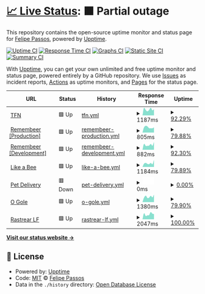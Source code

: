 # [📈 Live Status](https://status.berkspar.com): <!--live status--> **🟧 Partial outage**

This repository contains the open-source uptime monitor and status page for [Felipe Passos](https://www.berkspar.com), powered by [Upptime](https://github.com/upptime/upptime).

[![Uptime CI](https://github.com/berkspar/upptime/workflows/Uptime%20CI/badge.svg)](https://github.com/berkspar/upptime/actions?query=workflow%3A%22Uptime+CI%22)
[![Response Time CI](https://github.com/berkspar/upptime/workflows/Response%20Time%20CI/badge.svg)](https://github.com/berkspar/upptime/actions?query=workflow%3A%22Response+Time+CI%22)
[![Graphs CI](https://github.com/berkspar/upptime/workflows/Graphs%20CI/badge.svg)](https://github.com/berkspar/upptime/actions?query=workflow%3A%22Graphs+CI%22)
[![Static Site CI](https://github.com/berkspar/upptime/workflows/Static%20Site%20CI/badge.svg)](https://github.com/berkspar/upptime/actions?query=workflow%3A%22Static+Site+CI%22)
[![Summary CI](https://github.com/berkspar/upptime/workflows/Summary%20CI/badge.svg)](https://github.com/berkspar/upptime/actions?query=workflow%3A%22Summary+CI%22)

With [Upptime](https://upptime.js.org), you can get your own unlimited and free uptime monitor and status page, powered entirely by a GitHub repository. We use [Issues](https://github.com/berkspar/upptime/issues) as incident reports, [Actions](https://github.com/berkspar/upptime/actions) as uptime monitors, and [Pages](https://status.berkspar.com) for the status page.

<!--start: status pages-->
<!-- This summary is generated by Upptime (https://github.com/upptime/upptime) -->
<!-- Do not edit this manually, your changes will be overwritten -->
<!-- prettier-ignore -->
| URL | Status | History | Response Time | Uptime |
| --- | ------ | ------- | ------------- | ------ |
| <img alt="" src="https://favicons.githubusercontent.com/api.tfn.app.br" height="13"> [TFN](https://api.tfn.app.br) | 🟩 Up | [tfn.yml](https://github.com/BerkSpar/upptime/commits/HEAD/history/tfn.yml) | <details><summary><img alt="Response time graph" src="./graphs/tfn/response-time-week.png" height="20"> 1187ms</summary><br><a href="https://status.berkspar.com/history/tfn"><img alt="Response time 1327" src="https://img.shields.io/endpoint?url=https%3A%2F%2Fraw.githubusercontent.com%2FBerkSpar%2Fupptime%2FHEAD%2Fapi%2Ftfn%2Fresponse-time.json"></a><br><a href="https://status.berkspar.com/history/tfn"><img alt="24-hour response time 1301" src="https://img.shields.io/endpoint?url=https%3A%2F%2Fraw.githubusercontent.com%2FBerkSpar%2Fupptime%2FHEAD%2Fapi%2Ftfn%2Fresponse-time-day.json"></a><br><a href="https://status.berkspar.com/history/tfn"><img alt="7-day response time 1187" src="https://img.shields.io/endpoint?url=https%3A%2F%2Fraw.githubusercontent.com%2FBerkSpar%2Fupptime%2FHEAD%2Fapi%2Ftfn%2Fresponse-time-week.json"></a><br><a href="https://status.berkspar.com/history/tfn"><img alt="30-day response time 1313" src="https://img.shields.io/endpoint?url=https%3A%2F%2Fraw.githubusercontent.com%2FBerkSpar%2Fupptime%2FHEAD%2Fapi%2Ftfn%2Fresponse-time-month.json"></a><br><a href="https://status.berkspar.com/history/tfn"><img alt="1-year response time 1327" src="https://img.shields.io/endpoint?url=https%3A%2F%2Fraw.githubusercontent.com%2FBerkSpar%2Fupptime%2FHEAD%2Fapi%2Ftfn%2Fresponse-time-year.json"></a></details> | <details><summary><a href="https://status.berkspar.com/history/tfn">92.29%</a></summary><a href="https://status.berkspar.com/history/tfn"><img alt="All-time uptime 98.38%" src="https://img.shields.io/endpoint?url=https%3A%2F%2Fraw.githubusercontent.com%2FBerkSpar%2Fupptime%2FHEAD%2Fapi%2Ftfn%2Fuptime.json"></a><br><a href="https://status.berkspar.com/history/tfn"><img alt="24-hour uptime 46.06%" src="https://img.shields.io/endpoint?url=https%3A%2F%2Fraw.githubusercontent.com%2FBerkSpar%2Fupptime%2FHEAD%2Fapi%2Ftfn%2Fuptime-day.json"></a><br><a href="https://status.berkspar.com/history/tfn"><img alt="7-day uptime 92.29%" src="https://img.shields.io/endpoint?url=https%3A%2F%2Fraw.githubusercontent.com%2FBerkSpar%2Fupptime%2FHEAD%2Fapi%2Ftfn%2Fuptime-week.json"></a><br><a href="https://status.berkspar.com/history/tfn"><img alt="30-day uptime 98.23%" src="https://img.shields.io/endpoint?url=https%3A%2F%2Fraw.githubusercontent.com%2FBerkSpar%2Fupptime%2FHEAD%2Fapi%2Ftfn%2Fuptime-month.json"></a><br><a href="https://status.berkspar.com/history/tfn"><img alt="1-year uptime 98.38%" src="https://img.shields.io/endpoint?url=https%3A%2F%2Fraw.githubusercontent.com%2FBerkSpar%2Fupptime%2FHEAD%2Fapi%2Ftfn%2Fuptime-year.json"></a></details>
| <img alt="" src="https://favicons.githubusercontent.com/api.iremembeer.com" height="13"> [Remembeer [Production]](https://api.iremembeer.com) | 🟩 Up | [remembeer-production.yml](https://github.com/BerkSpar/upptime/commits/HEAD/history/remembeer-production.yml) | <details><summary><img alt="Response time graph" src="./graphs/remembeer-production/response-time-week.png" height="20"> 805ms</summary><br><a href="https://status.berkspar.com/history/remembeer-production"><img alt="Response time 835" src="https://img.shields.io/endpoint?url=https%3A%2F%2Fraw.githubusercontent.com%2FBerkSpar%2Fupptime%2FHEAD%2Fapi%2Fremembeer-production%2Fresponse-time.json"></a><br><a href="https://status.berkspar.com/history/remembeer-production"><img alt="24-hour response time 828" src="https://img.shields.io/endpoint?url=https%3A%2F%2Fraw.githubusercontent.com%2FBerkSpar%2Fupptime%2FHEAD%2Fapi%2Fremembeer-production%2Fresponse-time-day.json"></a><br><a href="https://status.berkspar.com/history/remembeer-production"><img alt="7-day response time 805" src="https://img.shields.io/endpoint?url=https%3A%2F%2Fraw.githubusercontent.com%2FBerkSpar%2Fupptime%2FHEAD%2Fapi%2Fremembeer-production%2Fresponse-time-week.json"></a><br><a href="https://status.berkspar.com/history/remembeer-production"><img alt="30-day response time 809" src="https://img.shields.io/endpoint?url=https%3A%2F%2Fraw.githubusercontent.com%2FBerkSpar%2Fupptime%2FHEAD%2Fapi%2Fremembeer-production%2Fresponse-time-month.json"></a><br><a href="https://status.berkspar.com/history/remembeer-production"><img alt="1-year response time 835" src="https://img.shields.io/endpoint?url=https%3A%2F%2Fraw.githubusercontent.com%2FBerkSpar%2Fupptime%2FHEAD%2Fapi%2Fremembeer-production%2Fresponse-time-year.json"></a></details> | <details><summary><a href="https://status.berkspar.com/history/remembeer-production">79.88%</a></summary><a href="https://status.berkspar.com/history/remembeer-production"><img alt="All-time uptime 95.77%" src="https://img.shields.io/endpoint?url=https%3A%2F%2Fraw.githubusercontent.com%2FBerkSpar%2Fupptime%2FHEAD%2Fapi%2Fremembeer-production%2Fuptime.json"></a><br><a href="https://status.berkspar.com/history/remembeer-production"><img alt="24-hour uptime 46.09%" src="https://img.shields.io/endpoint?url=https%3A%2F%2Fraw.githubusercontent.com%2FBerkSpar%2Fupptime%2FHEAD%2Fapi%2Fremembeer-production%2Fuptime-day.json"></a><br><a href="https://status.berkspar.com/history/remembeer-production"><img alt="7-day uptime 79.88%" src="https://img.shields.io/endpoint?url=https%3A%2F%2Fraw.githubusercontent.com%2FBerkSpar%2Fupptime%2FHEAD%2Fapi%2Fremembeer-production%2Fuptime-week.json"></a><br><a href="https://status.berkspar.com/history/remembeer-production"><img alt="30-day uptime 95.37%" src="https://img.shields.io/endpoint?url=https%3A%2F%2Fraw.githubusercontent.com%2FBerkSpar%2Fupptime%2FHEAD%2Fapi%2Fremembeer-production%2Fuptime-month.json"></a><br><a href="https://status.berkspar.com/history/remembeer-production"><img alt="1-year uptime 95.77%" src="https://img.shields.io/endpoint?url=https%3A%2F%2Fraw.githubusercontent.com%2FBerkSpar%2Fupptime%2FHEAD%2Fapi%2Fremembeer-production%2Fuptime-year.json"></a></details>
| <img alt="" src="https://favicons.githubusercontent.com/api.ibeer.app" height="13"> [Remembeer [Development]](https://api.ibeer.app) | 🟩 Up | [remembeer-development.yml](https://github.com/BerkSpar/upptime/commits/HEAD/history/remembeer-development.yml) | <details><summary><img alt="Response time graph" src="./graphs/remembeer-development/response-time-week.png" height="20"> 882ms</summary><br><a href="https://status.berkspar.com/history/remembeer-development"><img alt="Response time 848" src="https://img.shields.io/endpoint?url=https%3A%2F%2Fraw.githubusercontent.com%2FBerkSpar%2Fupptime%2FHEAD%2Fapi%2Fremembeer-development%2Fresponse-time.json"></a><br><a href="https://status.berkspar.com/history/remembeer-development"><img alt="24-hour response time 888" src="https://img.shields.io/endpoint?url=https%3A%2F%2Fraw.githubusercontent.com%2FBerkSpar%2Fupptime%2FHEAD%2Fapi%2Fremembeer-development%2Fresponse-time-day.json"></a><br><a href="https://status.berkspar.com/history/remembeer-development"><img alt="7-day response time 882" src="https://img.shields.io/endpoint?url=https%3A%2F%2Fraw.githubusercontent.com%2FBerkSpar%2Fupptime%2FHEAD%2Fapi%2Fremembeer-development%2Fresponse-time-week.json"></a><br><a href="https://status.berkspar.com/history/remembeer-development"><img alt="30-day response time 855" src="https://img.shields.io/endpoint?url=https%3A%2F%2Fraw.githubusercontent.com%2FBerkSpar%2Fupptime%2FHEAD%2Fapi%2Fremembeer-development%2Fresponse-time-month.json"></a><br><a href="https://status.berkspar.com/history/remembeer-development"><img alt="1-year response time 848" src="https://img.shields.io/endpoint?url=https%3A%2F%2Fraw.githubusercontent.com%2FBerkSpar%2Fupptime%2FHEAD%2Fapi%2Fremembeer-development%2Fresponse-time-year.json"></a></details> | <details><summary><a href="https://status.berkspar.com/history/remembeer-development">92.30%</a></summary><a href="https://status.berkspar.com/history/remembeer-development"><img alt="All-time uptime 98.38%" src="https://img.shields.io/endpoint?url=https%3A%2F%2Fraw.githubusercontent.com%2FBerkSpar%2Fupptime%2FHEAD%2Fapi%2Fremembeer-development%2Fuptime.json"></a><br><a href="https://status.berkspar.com/history/remembeer-development"><img alt="24-hour uptime 46.13%" src="https://img.shields.io/endpoint?url=https%3A%2F%2Fraw.githubusercontent.com%2FBerkSpar%2Fupptime%2FHEAD%2Fapi%2Fremembeer-development%2Fuptime-day.json"></a><br><a href="https://status.berkspar.com/history/remembeer-development"><img alt="7-day uptime 92.30%" src="https://img.shields.io/endpoint?url=https%3A%2F%2Fraw.githubusercontent.com%2FBerkSpar%2Fupptime%2FHEAD%2Fapi%2Fremembeer-development%2Fuptime-week.json"></a><br><a href="https://status.berkspar.com/history/remembeer-development"><img alt="30-day uptime 98.23%" src="https://img.shields.io/endpoint?url=https%3A%2F%2Fraw.githubusercontent.com%2FBerkSpar%2Fupptime%2FHEAD%2Fapi%2Fremembeer-development%2Fuptime-month.json"></a><br><a href="https://status.berkspar.com/history/remembeer-development"><img alt="1-year uptime 98.38%" src="https://img.shields.io/endpoint?url=https%3A%2F%2Fraw.githubusercontent.com%2FBerkSpar%2Fupptime%2FHEAD%2Fapi%2Fremembeer-development%2Fuptime-year.json"></a></details>
| <img alt="" src="https://favicons.githubusercontent.com/homolog.likeabee.com.br" height="13"> [Like a Bee](https://homolog.likeabee.com.br) | 🟩 Up | [like-a-bee.yml](https://github.com/BerkSpar/upptime/commits/HEAD/history/like-a-bee.yml) | <details><summary><img alt="Response time graph" src="./graphs/like-a-bee/response-time-week.png" height="20"> 1184ms</summary><br><a href="https://status.berkspar.com/history/like-a-bee"><img alt="Response time 1025" src="https://img.shields.io/endpoint?url=https%3A%2F%2Fraw.githubusercontent.com%2FBerkSpar%2Fupptime%2FHEAD%2Fapi%2Flike-a-bee%2Fresponse-time.json"></a><br><a href="https://status.berkspar.com/history/like-a-bee"><img alt="24-hour response time 1016" src="https://img.shields.io/endpoint?url=https%3A%2F%2Fraw.githubusercontent.com%2FBerkSpar%2Fupptime%2FHEAD%2Fapi%2Flike-a-bee%2Fresponse-time-day.json"></a><br><a href="https://status.berkspar.com/history/like-a-bee"><img alt="7-day response time 1184" src="https://img.shields.io/endpoint?url=https%3A%2F%2Fraw.githubusercontent.com%2FBerkSpar%2Fupptime%2FHEAD%2Fapi%2Flike-a-bee%2Fresponse-time-week.json"></a><br><a href="https://status.berkspar.com/history/like-a-bee"><img alt="30-day response time 1018" src="https://img.shields.io/endpoint?url=https%3A%2F%2Fraw.githubusercontent.com%2FBerkSpar%2Fupptime%2FHEAD%2Fapi%2Flike-a-bee%2Fresponse-time-month.json"></a><br><a href="https://status.berkspar.com/history/like-a-bee"><img alt="1-year response time 1025" src="https://img.shields.io/endpoint?url=https%3A%2F%2Fraw.githubusercontent.com%2FBerkSpar%2Fupptime%2FHEAD%2Fapi%2Flike-a-bee%2Fresponse-time-year.json"></a></details> | <details><summary><a href="https://status.berkspar.com/history/like-a-bee">79.89%</a></summary><a href="https://status.berkspar.com/history/like-a-bee"><img alt="All-time uptime 95.77%" src="https://img.shields.io/endpoint?url=https%3A%2F%2Fraw.githubusercontent.com%2FBerkSpar%2Fupptime%2FHEAD%2Fapi%2Flike-a-bee%2Fuptime.json"></a><br><a href="https://status.berkspar.com/history/like-a-bee"><img alt="24-hour uptime 46.16%" src="https://img.shields.io/endpoint?url=https%3A%2F%2Fraw.githubusercontent.com%2FBerkSpar%2Fupptime%2FHEAD%2Fapi%2Flike-a-bee%2Fuptime-day.json"></a><br><a href="https://status.berkspar.com/history/like-a-bee"><img alt="7-day uptime 79.89%" src="https://img.shields.io/endpoint?url=https%3A%2F%2Fraw.githubusercontent.com%2FBerkSpar%2Fupptime%2FHEAD%2Fapi%2Flike-a-bee%2Fuptime-week.json"></a><br><a href="https://status.berkspar.com/history/like-a-bee"><img alt="30-day uptime 95.37%" src="https://img.shields.io/endpoint?url=https%3A%2F%2Fraw.githubusercontent.com%2FBerkSpar%2Fupptime%2FHEAD%2Fapi%2Flike-a-bee%2Fuptime-month.json"></a><br><a href="https://status.berkspar.com/history/like-a-bee"><img alt="1-year uptime 95.77%" src="https://img.shields.io/endpoint?url=https%3A%2F%2Fraw.githubusercontent.com%2FBerkSpar%2Fupptime%2FHEAD%2Fapi%2Flike-a-bee%2Fuptime-year.json"></a></details>
| <img alt="" src="https://favicons.githubusercontent.com/api.pet.delivery" height="13"> [Pet Delivery](https://api.pet.delivery) | 🟥 Down | [pet-delivery.yml](https://github.com/BerkSpar/upptime/commits/HEAD/history/pet-delivery.yml) | <details><summary><img alt="Response time graph" src="./graphs/pet-delivery/response-time-week.png" height="20"> 0ms</summary><br><a href="https://status.berkspar.com/history/pet-delivery"><img alt="Response time 0" src="https://img.shields.io/endpoint?url=https%3A%2F%2Fraw.githubusercontent.com%2FBerkSpar%2Fupptime%2FHEAD%2Fapi%2Fpet-delivery%2Fresponse-time.json"></a><br><a href="https://status.berkspar.com/history/pet-delivery"><img alt="24-hour response time 0" src="https://img.shields.io/endpoint?url=https%3A%2F%2Fraw.githubusercontent.com%2FBerkSpar%2Fupptime%2FHEAD%2Fapi%2Fpet-delivery%2Fresponse-time-day.json"></a><br><a href="https://status.berkspar.com/history/pet-delivery"><img alt="7-day response time 0" src="https://img.shields.io/endpoint?url=https%3A%2F%2Fraw.githubusercontent.com%2FBerkSpar%2Fupptime%2FHEAD%2Fapi%2Fpet-delivery%2Fresponse-time-week.json"></a><br><a href="https://status.berkspar.com/history/pet-delivery"><img alt="30-day response time 0" src="https://img.shields.io/endpoint?url=https%3A%2F%2Fraw.githubusercontent.com%2FBerkSpar%2Fupptime%2FHEAD%2Fapi%2Fpet-delivery%2Fresponse-time-month.json"></a><br><a href="https://status.berkspar.com/history/pet-delivery"><img alt="1-year response time 0" src="https://img.shields.io/endpoint?url=https%3A%2F%2Fraw.githubusercontent.com%2FBerkSpar%2Fupptime%2FHEAD%2Fapi%2Fpet-delivery%2Fresponse-time-year.json"></a></details> | <details><summary><a href="https://status.berkspar.com/history/pet-delivery">0.00%</a></summary><a href="https://status.berkspar.com/history/pet-delivery"><img alt="All-time uptime 0.00%" src="https://img.shields.io/endpoint?url=https%3A%2F%2Fraw.githubusercontent.com%2FBerkSpar%2Fupptime%2FHEAD%2Fapi%2Fpet-delivery%2Fuptime.json"></a><br><a href="https://status.berkspar.com/history/pet-delivery"><img alt="24-hour uptime 0.00%" src="https://img.shields.io/endpoint?url=https%3A%2F%2Fraw.githubusercontent.com%2FBerkSpar%2Fupptime%2FHEAD%2Fapi%2Fpet-delivery%2Fuptime-day.json"></a><br><a href="https://status.berkspar.com/history/pet-delivery"><img alt="7-day uptime 0.00%" src="https://img.shields.io/endpoint?url=https%3A%2F%2Fraw.githubusercontent.com%2FBerkSpar%2Fupptime%2FHEAD%2Fapi%2Fpet-delivery%2Fuptime-week.json"></a><br><a href="https://status.berkspar.com/history/pet-delivery"><img alt="30-day uptime 1.38%" src="https://img.shields.io/endpoint?url=https%3A%2F%2Fraw.githubusercontent.com%2FBerkSpar%2Fupptime%2FHEAD%2Fapi%2Fpet-delivery%2Fuptime-month.json"></a><br><a href="https://status.berkspar.com/history/pet-delivery"><img alt="1-year uptime 0.00%" src="https://img.shields.io/endpoint?url=https%3A%2F%2Fraw.githubusercontent.com%2FBerkSpar%2Fupptime%2FHEAD%2Fapi%2Fpet-delivery%2Fuptime-year.json"></a></details>
| <img alt="" src="https://favicons.githubusercontent.com/api.lf.app.br" height="13"> [O Gole](https://api.lf.app.br) | 🟩 Up | [o-gole.yml](https://github.com/BerkSpar/upptime/commits/HEAD/history/o-gole.yml) | <details><summary><img alt="Response time graph" src="./graphs/o-gole/response-time-week.png" height="20"> 1380ms</summary><br><a href="https://status.berkspar.com/history/o-gole"><img alt="Response time 1263" src="https://img.shields.io/endpoint?url=https%3A%2F%2Fraw.githubusercontent.com%2FBerkSpar%2Fupptime%2FHEAD%2Fapi%2Fo-gole%2Fresponse-time.json"></a><br><a href="https://status.berkspar.com/history/o-gole"><img alt="24-hour response time 1669" src="https://img.shields.io/endpoint?url=https%3A%2F%2Fraw.githubusercontent.com%2FBerkSpar%2Fupptime%2FHEAD%2Fapi%2Fo-gole%2Fresponse-time-day.json"></a><br><a href="https://status.berkspar.com/history/o-gole"><img alt="7-day response time 1380" src="https://img.shields.io/endpoint?url=https%3A%2F%2Fraw.githubusercontent.com%2FBerkSpar%2Fupptime%2FHEAD%2Fapi%2Fo-gole%2Fresponse-time-week.json"></a><br><a href="https://status.berkspar.com/history/o-gole"><img alt="30-day response time 1253" src="https://img.shields.io/endpoint?url=https%3A%2F%2Fraw.githubusercontent.com%2FBerkSpar%2Fupptime%2FHEAD%2Fapi%2Fo-gole%2Fresponse-time-month.json"></a><br><a href="https://status.berkspar.com/history/o-gole"><img alt="1-year response time 1263" src="https://img.shields.io/endpoint?url=https%3A%2F%2Fraw.githubusercontent.com%2FBerkSpar%2Fupptime%2FHEAD%2Fapi%2Fo-gole%2Fresponse-time-year.json"></a></details> | <details><summary><a href="https://status.berkspar.com/history/o-gole">79.90%</a></summary><a href="https://status.berkspar.com/history/o-gole"><img alt="All-time uptime 95.77%" src="https://img.shields.io/endpoint?url=https%3A%2F%2Fraw.githubusercontent.com%2FBerkSpar%2Fupptime%2FHEAD%2Fapi%2Fo-gole%2Fuptime.json"></a><br><a href="https://status.berkspar.com/history/o-gole"><img alt="24-hour uptime 46.23%" src="https://img.shields.io/endpoint?url=https%3A%2F%2Fraw.githubusercontent.com%2FBerkSpar%2Fupptime%2FHEAD%2Fapi%2Fo-gole%2Fuptime-day.json"></a><br><a href="https://status.berkspar.com/history/o-gole"><img alt="7-day uptime 79.90%" src="https://img.shields.io/endpoint?url=https%3A%2F%2Fraw.githubusercontent.com%2FBerkSpar%2Fupptime%2FHEAD%2Fapi%2Fo-gole%2Fuptime-week.json"></a><br><a href="https://status.berkspar.com/history/o-gole"><img alt="30-day uptime 95.37%" src="https://img.shields.io/endpoint?url=https%3A%2F%2Fraw.githubusercontent.com%2FBerkSpar%2Fupptime%2FHEAD%2Fapi%2Fo-gole%2Fuptime-month.json"></a><br><a href="https://status.berkspar.com/history/o-gole"><img alt="1-year uptime 95.77%" src="https://img.shields.io/endpoint?url=https%3A%2F%2Fraw.githubusercontent.com%2FBerkSpar%2Fupptime%2FHEAD%2Fapi%2Fo-gole%2Fuptime-year.json"></a></details>
| <img alt="" src="https://favicons.githubusercontent.com/rastrear.lftecnologia.com.br" height="13"> [Rastrear LF](https://rastrear.lftecnologia.com.br) | 🟩 Up | [rastrear-lf.yml](https://github.com/BerkSpar/upptime/commits/HEAD/history/rastrear-lf.yml) | <details><summary><img alt="Response time graph" src="./graphs/rastrear-lf/response-time-week.png" height="20"> 2047ms</summary><br><a href="https://status.berkspar.com/history/rastrear-lf"><img alt="Response time 1711" src="https://img.shields.io/endpoint?url=https%3A%2F%2Fraw.githubusercontent.com%2FBerkSpar%2Fupptime%2FHEAD%2Fapi%2Frastrear-lf%2Fresponse-time.json"></a><br><a href="https://status.berkspar.com/history/rastrear-lf"><img alt="24-hour response time 3024" src="https://img.shields.io/endpoint?url=https%3A%2F%2Fraw.githubusercontent.com%2FBerkSpar%2Fupptime%2FHEAD%2Fapi%2Frastrear-lf%2Fresponse-time-day.json"></a><br><a href="https://status.berkspar.com/history/rastrear-lf"><img alt="7-day response time 2047" src="https://img.shields.io/endpoint?url=https%3A%2F%2Fraw.githubusercontent.com%2FBerkSpar%2Fupptime%2FHEAD%2Fapi%2Frastrear-lf%2Fresponse-time-week.json"></a><br><a href="https://status.berkspar.com/history/rastrear-lf"><img alt="30-day response time 1619" src="https://img.shields.io/endpoint?url=https%3A%2F%2Fraw.githubusercontent.com%2FBerkSpar%2Fupptime%2FHEAD%2Fapi%2Frastrear-lf%2Fresponse-time-month.json"></a><br><a href="https://status.berkspar.com/history/rastrear-lf"><img alt="1-year response time 1711" src="https://img.shields.io/endpoint?url=https%3A%2F%2Fraw.githubusercontent.com%2FBerkSpar%2Fupptime%2FHEAD%2Fapi%2Frastrear-lf%2Fresponse-time-year.json"></a></details> | <details><summary><a href="https://status.berkspar.com/history/rastrear-lf">100.00%</a></summary><a href="https://status.berkspar.com/history/rastrear-lf"><img alt="All-time uptime 96.30%" src="https://img.shields.io/endpoint?url=https%3A%2F%2Fraw.githubusercontent.com%2FBerkSpar%2Fupptime%2FHEAD%2Fapi%2Frastrear-lf%2Fuptime.json"></a><br><a href="https://status.berkspar.com/history/rastrear-lf"><img alt="24-hour uptime 100.00%" src="https://img.shields.io/endpoint?url=https%3A%2F%2Fraw.githubusercontent.com%2FBerkSpar%2Fupptime%2FHEAD%2Fapi%2Frastrear-lf%2Fuptime-day.json"></a><br><a href="https://status.berkspar.com/history/rastrear-lf"><img alt="7-day uptime 100.00%" src="https://img.shields.io/endpoint?url=https%3A%2F%2Fraw.githubusercontent.com%2FBerkSpar%2Fupptime%2FHEAD%2Fapi%2Frastrear-lf%2Fuptime-week.json"></a><br><a href="https://status.berkspar.com/history/rastrear-lf"><img alt="30-day uptime 95.95%" src="https://img.shields.io/endpoint?url=https%3A%2F%2Fraw.githubusercontent.com%2FBerkSpar%2Fupptime%2FHEAD%2Fapi%2Frastrear-lf%2Fuptime-month.json"></a><br><a href="https://status.berkspar.com/history/rastrear-lf"><img alt="1-year uptime 96.30%" src="https://img.shields.io/endpoint?url=https%3A%2F%2Fraw.githubusercontent.com%2FBerkSpar%2Fupptime%2FHEAD%2Fapi%2Frastrear-lf%2Fuptime-year.json"></a></details>

<!--end: status pages-->

[**Visit our status website →**](https://status.berkspar.com)

## 📄 License

- Powered by: [Upptime](https://github.com/upptime/upptime)
- Code: [MIT](./LICENSE) © [Felipe Passos](https://www.berkspar.com)
- Data in the `./history` directory: [Open Database License](https://opendatacommons.org/licenses/odbl/1-0/)
